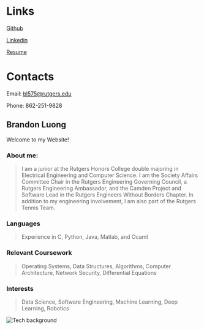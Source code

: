 # Links

[Github](https://github.com/bluong2000)

[Linkedin](www.linkedin.com/in/brandon-luong-053910185)

[Resume](https://github.com/bluong2000/bluong2000.github.io/raw/master/Brandon%20Luong%20Resume%209-10-20.pdf)


# Contacts

Email: bl575@rutgers.edu

Phone: 862-251-9828

## Brandon Luong

Welcome to my Website!

### About me:

>I am a junior at the Rutgers Honors College double majoring in Electrical Engineering and Computer Science. I am the Society Affairs Committee Chair in the Rutgers Engineering 
>Governing Council, a Rutgers Engineering Ambassador, and the Camden Project and Software Lead in the Rutgers Engineers Without Borders Chapter.
>In addition to my engineering involvement, I am also part of the Rutgers Tennis Team. 

### Languages

>Experience in C, Python, Java, Matlab, and Ocaml

### Relevant Coursework

> Operating Systems, Data Structures, Algorithms, Computer Architecture, Network Security, Differential Equations 

### Interests
> Data Science, Software Engineering, Machine Learning, Deep Learning, Robotics


![Tech background](https://i.ytimg.com/vi/5-LyRjHlRgQ/maxresdefault.jpg)


